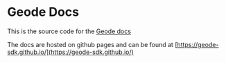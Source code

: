 # Geode Docs

This is the source code for the [Geode docs](https://geode-sdk.github.io/)

The docs are hosted on github pages and can be found at [https://geode-sdk.github.io/](https://geode-sdk.github.io/)

